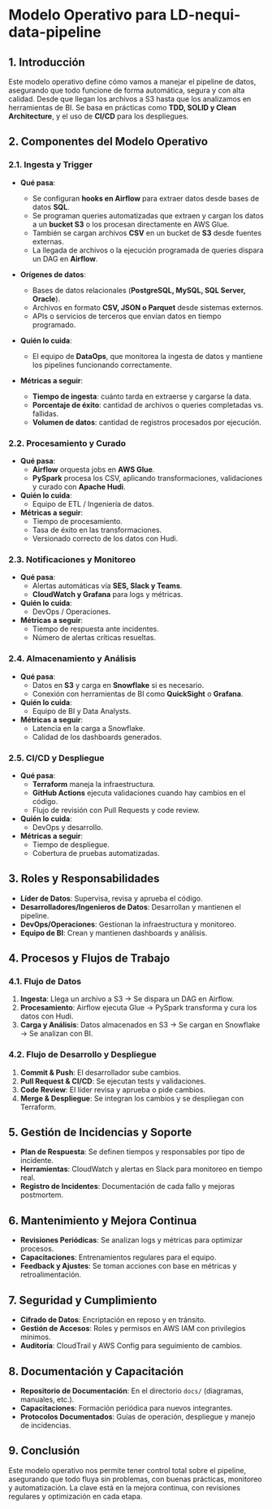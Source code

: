 # Modelo Operativo para LD-nequi-data-pipeline

## 1. Introducción

Este modelo operativo define cómo vamos a manejar el pipeline de datos, asegurando que todo funcione de forma automática, segura y con alta calidad. Desde que llegan los archivos a S3 hasta que los analizamos en herramientas de BI. Se basa en prácticas como **TDD, SOLID y Clean Architecture**, y el uso de **CI/CD** para los despliegues.

## 2. Componentes del Modelo Operativo

### 2.1. Ingesta y Trigger
- **Qué pasa**:  
  - Se configuran **hooks en Airflow** para extraer datos desde bases de datos **SQL**.  
  - Se programan queries automatizadas que extraen y cargan los datos a un **bucket S3** o los procesan directamente en AWS Glue.  
  - También se cargan archivos **CSV** en un bucket de **S3** desde fuentes externas.  
  - La llegada de archivos o la ejecución programada de queries dispara un DAG en **Airflow**.  

- **Orígenes de datos**:  
  - Bases de datos relacionales (**PostgreSQL, MySQL, SQL Server, Oracle**).  
  - Archivos en formato **CSV, JSON o Parquet** desde sistemas externos.  
  - APIs o servicios de terceros que envían datos en tiempo programado.  

- **Quién lo cuida**:  
  - El equipo de **DataOps**, que monitorea la ingesta de datos y mantiene los pipelines funcionando correctamente.  

- **Métricas a seguir**:  
  - **Tiempo de ingesta**: cuánto tarda en extraerse y cargarse la data.  
  - **Porcentaje de éxito**: cantidad de archivos o queries completadas vs. fallidas.  
  - **Volumen de datos**: cantidad de registros procesados por ejecución.  


### 2.2. Procesamiento y Curado
- **Qué pasa**:  
  - **Airflow** orquesta jobs en **AWS Glue**.  
  - **PySpark** procesa los CSV, aplicando transformaciones, validaciones y curado con **Apache Hudi**.  
- **Quién lo cuida**:  
  - Equipo de ETL / Ingeniería de datos.  
- **Métricas a seguir**:  
  - Tiempo de procesamiento.  
  - Tasa de éxito en las transformaciones.  
  - Versionado correcto de los datos con Hudi.  

### 2.3. Notificaciones y Monitoreo
- **Qué pasa**:  
  - Alertas automáticas vía **SES, Slack y Teams**.  
  - **CloudWatch y Grafana** para logs y métricas.  
- **Quién lo cuida**:  
  - DevOps / Operaciones.  
- **Métricas a seguir**:  
  - Tiempo de respuesta ante incidentes.  
  - Número de alertas críticas resueltas.  

### 2.4. Almacenamiento y Análisis
- **Qué pasa**:  
  - Datos en **S3** y carga en **Snowflake** si es necesario.  
  - Conexión con herramientas de BI como **QuickSight** o **Grafana**.  
- **Quién lo cuida**:  
  - Equipo de BI y Data Analysts.  
- **Métricas a seguir**:  
  - Latencia en la carga a Snowflake.  
  - Calidad de los dashboards generados.  

### 2.5. CI/CD y Despliegue
- **Qué pasa**:  
  - **Terraform** maneja la infraestructura.  
  - **GitHub Actions** ejecuta validaciones cuando hay cambios en el código.  
  - Flujo de revisión con Pull Requests y code review.  
- **Quién lo cuida**:  
  - DevOps y desarrollo.  
- **Métricas a seguir**:  
  - Tiempo de despliegue.  
  - Cobertura de pruebas automatizadas.  

## 3. Roles y Responsabilidades

- **Líder de Datos**: Supervisa, revisa y aprueba el código.  
- **Desarrolladores/Ingenieros de Datos**: Desarrollan y mantienen el pipeline.  
- **DevOps/Operaciones**: Gestionan la infraestructura y monitoreo.  
- **Equipo de BI**: Crean y mantienen dashboards y análisis.  

## 4. Procesos y Flujos de Trabajo

### 4.1. Flujo de Datos
1. **Ingesta**: Llega un archivo a S3 → Se dispara un DAG en Airflow.  
2. **Procesamiento**: Airflow ejecuta Glue → PySpark transforma y cura los datos con Hudi.  
3. **Carga y Análisis**: Datos almacenados en S3 → Se cargan en Snowflake → Se analizan con BI.  

### 4.2. Flujo de Desarrollo y Despliegue
1. **Commit & Push**: El desarrollador sube cambios.  
2. **Pull Request & CI/CD**: Se ejecutan tests y validaciones.  
3. **Code Review**: El líder revisa y aprueba o pide cambios.  
4. **Merge & Despliegue**: Se integran los cambios y se despliegan con Terraform.  

## 5. Gestión de Incidencias y Soporte

- **Plan de Respuesta**: Se definen tiempos y responsables por tipo de incidente.  
- **Herramientas**: CloudWatch y alertas en Slack para monitoreo en tiempo real.  
- **Registro de Incidentes**: Documentación de cada fallo y mejoras postmortem.  

## 6. Mantenimiento y Mejora Continua

- **Revisiones Periódicas**: Se analizan logs y métricas para optimizar procesos.  
- **Capacitaciones**: Entrenamientos regulares para el equipo.  
- **Feedback y Ajustes**: Se toman acciones con base en métricas y retroalimentación.  

## 7. Seguridad y Cumplimiento

- **Cifrado de Datos**: Encriptación en reposo y en tránsito.  
- **Gestión de Accesos**: Roles y permisos en AWS IAM con privilegios mínimos.  
- **Auditoría**: CloudTrail y AWS Config para seguimiento de cambios.  

## 8. Documentación y Capacitación

- **Repositorio de Documentación**: En el directorio `docs/` (diagramas, manuales, etc.).  
- **Capacitaciones**: Formación periódica para nuevos integrantes.  
- **Protocolos Documentados**: Guías de operación, despliegue y manejo de incidencias.  

## 9. Conclusión

Este modelo operativo nos permite tener control total sobre el pipeline, asegurando que todo fluya sin problemas, con buenas prácticas, monitoreo y automatización. La clave está en la mejora continua, con revisiones regulares y optimización en cada etapa.

